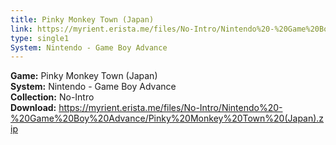 ```yaml
---
title: Pinky Monkey Town (Japan)
link: https://myrient.erista.me/files/No-Intro/Nintendo%20-%20Game%20Boy%20Advance/Pinky%20Monkey%20Town%20(Japan).zip
type: single1
System: Nintendo - Game Boy Advance
---
```

<b>Game:</b> Pinky Monkey Town (Japan)<br>
<b>System:</b> Nintendo - Game Boy Advance<br>
<b>Collection:</b> No-Intro<br>
<b>Download:</b> https://myrient.erista.me/files/No-Intro/Nintendo%20-%20Game%20Boy%20Advance/Pinky%20Monkey%20Town%20(Japan).zip